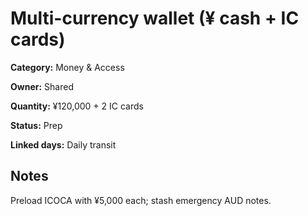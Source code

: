 # Multi-currency wallet (¥ cash + IC cards)

**Category:** Money & Access

**Owner:** Shared

**Quantity:** ¥120,000 + 2 IC cards

**Status:** Prep

**Linked days:** Daily transit

## Notes
Preload ICOCA with ¥5,000 each; stash emergency AUD notes.
